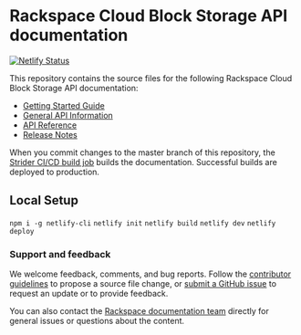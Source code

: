 # Rackspace Cloud Block Storage API documentation

[![Netlify Status](https://api.netlify.com/api/v1/badges/786e4b54-82b0-4214-8655-df68eb47d747/deploy-status)](https://app.netlify.com/sites/docs-cloud-block-storage/deploys)

This repository contains the source files for the following Rackspace Cloud Block Storage API documentation:

* [Getting Started Guide](https://developer.rackspace.com/docs/cloud-block-storage/v1/getting-started/)
* [General API Information](https://developer.rackspace.com/docs/cloud-block-storage/v1/general-api-info/)
* [API Reference](https://developer.rackspace.com/docs/cloud-block-storage/v1/api-reference/#api-reference)
* [Release Notes](https://developer.rackspace.com/docs/cloud-block-storage/v1/release-notes/#release-notes-collection)

When you commit changes to the master branch of this repository, the
[Strider CI/CD build job](https://build.developer.rackspace.com/rackerlabs/docs-cloud-block-storage/)
builds the documentation. Successful builds are deployed to production.

## Local Setup

`npm i -g netlify-cli`
`netlify init`
`netlify build`
`netlify dev`
`netlify deploy`

### Support and feedback

We welcome feedback, comments, and bug reports. Follow the
[contributor guidelines](CONTRIBUTING.md)
to propose a source file change, or [submit a GitHub issue](https://github.com/rackerlabs/docs-cloud-block-storage/issues/new)
to request an update or to provide feedback.

You can also contact the [Rackspace documentation team](mailto:devdoc@rackspace.com) directly for general issues
or questions about the content.

